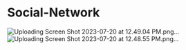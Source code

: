 # Social-Network
![Uploading Screen Shot 2023-07-20 at 12.49.04 PM.png…]()
![Uploading Screen Shot 2023-07-20 at 12.48.55 PM.png…]()
